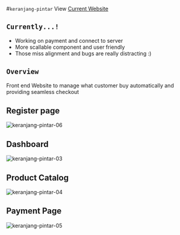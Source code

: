 #`keranjang-pintar`
View [Current Website](https://winatungmiharja.github.io/keranjang-pintar/)

## `Currently...!`
- Working on payment and connect to server
- More scallable component and user friendly
- Those miss alignment and bugs are really distracting :)


## `Overview`
Front end Website to manage what customer buy automatically and providing seamless checkout

## Register page
![keranjang-pintar-06](https://user-images.githubusercontent.com/64743796/121129529-0f132900-c868-11eb-874d-1906bf898718.png)

## Dashboard
![keranjang-pintar-03](https://user-images.githubusercontent.com/64743796/121129525-0de1fc00-c868-11eb-8b7e-798a136fa454.png)

## Product Catalog
![keranjang-pintar-04](https://user-images.githubusercontent.com/64743796/121129538-120e1980-c868-11eb-83b6-a926466e0959.png)

## Payment Page
![keranjang-pintar-05](https://user-images.githubusercontent.com/64743796/121129515-0ae70b80-c868-11eb-82dd-ad41022a444e.png)




